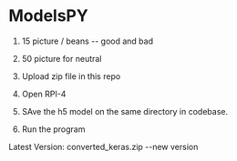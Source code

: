 # ModelsPY

1. 15 picture / beans -- good and bad
2. 50 picture for neutral

3. Upload zip file in this repo

4. Open RPI-4
5. SAve the h5 model on the same directory in codebase.
6. Run the program

Latest Version:
converted_keras.zip --new version

